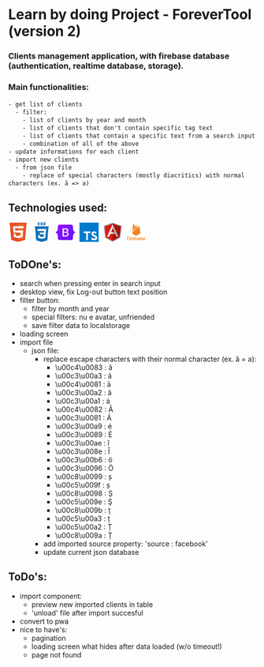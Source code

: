 # Learn by doing Project - ForeverTool (version 2)

### Clients management application, with firebase database (authentication, realtime database, storage).
  ### Main functionalities:
    - get list of clients
      - filter:
        - list of clients by year and month
        - list of clients that don't contain specific tag text
        - list of clients that contain a specific text from a search input
        - combination of all of the above
    - update informations for each client
    - import new clients
      - from json file
        - replace of special characters (mostly diacritics) with normal characters (ex. ă => a)


## Technologies used:
<div>
  <img src="https://github.com/devicons/devicon/blob/master/icons/html5/html5-original.svg" title="HTML5" alt="HTML" width="40" height="40"/>&nbsp;
  <img src="https://github.com/devicons/devicon/blob/master/icons/css3/css3-plain-wordmark.svg"  title="CSS3" alt="CSS" width="40" height="40"/>&nbsp;
  <img src="https://github.com/devicons/devicon/blob/master/icons/bootstrap/bootstrap-original.svg "  title="Bootstrap" alt="Bootstrap" width="40" height="40"/>&nbsp;
  <img src="https://github.com/devicons/devicon/blob/master/icons/typescript/typescript-original.svg" title="TypeScript" alt="TypeScript" width="40" height="40"/>&nbsp;
  <img src="https://github.com/devicons/devicon/blob/master/icons/angularjs/angularjs-original.svg" title="Angular" alt="Angular" width="40" height="40"/>&nbsp;
  <img src="https://github.com/devicons/devicon/blob/master/icons/firebase/firebase-plain-wordmark.svg" title="Firebase" alt="Firebase" width="40" height="40"/>&nbsp;
</div>


  ## ToDOne's:
  - search when pressing enter in search input
  - desktop view, fix Log-out button text position
  - filter button:
    - filter by month and year
    - special filters: nu e avatar, unfriended
    - save filter data to localstorage
  - loading screen
  - import file
    - json file:
      - replace escape characters with their normal character (ex. ă = a):
        - \u00c4\u0083 : ă
        - \u00c3\u00a3 : ã
        - \u00c4\u0081 : ā
        - \u00c3\u00a2 : â
        - \u00c3\u00a1 : á
        - \u00c4\u0082 : Ă
        - \u00c3\u0081 : Á
        - \u00c3\u00a9 : é
        - \u00c3\u0089 : É
        - \u00c3\u00ae : î
        - \u00c3\u008e : Î
        - \u00c3\u00b6 : ö
        - \u00c3\u0096 : Ö
        - \u00c8\u0099 : ș
        - \u00c5\u009f : ș
        - \u00c8\u0098 : Ș
        - \u00c5\u009e : Ş
        - \u00c8\u009b : ț
        - \u00c5\u00a3 : ț
        - \u00c5\u00a2 : Ț
        - \u00c8\u009a : Ț
      - add imported source property: 'source : facebook'
      - update current json database
  
  ## ToDo's:
  - import component:
    - preview new imported clients in table
    - 'unload' file after import succesful
  - convert to pwa
  - nice to have's:
    - pagination
    - loading screen what hides after data loaded (w/o timeout!)
    - page not found
